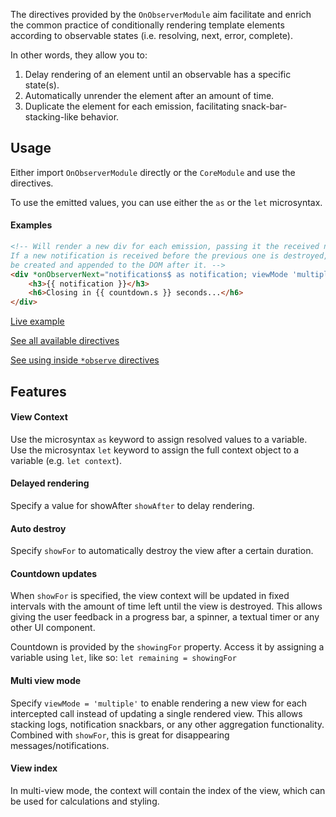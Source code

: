 The directives provided by the `OnObserverModule` aim facilitate and enrich the common practice of conditionally rendering template elements according to observable states (i.e. resolving, next, error, complete).

In other words, they allow you to:
1. Delay rendering of an element until an observable has a specific state(s).
2. Automatically unrender the element after an amount of time.
3. Duplicate the element for each emission, facilitating snack-bar-stacking-like behavior.

## Usage
Either import `OnObserverModule` directly or the `CoreModule` and use the directives.

To use the emitted values, you can use either the `as` or the `let` microsyntax.

#### Examples

```html
<!-- Will render a new div for each emission, passing it the received notification and destroying it after 5 seconds.
If a new notification is received before the previous one is destroyed, the div will not be replaced. A new one will 
be created and appended to the DOM after it. -->
<div *onObserverNext="notifications$ as notification; viewMode 'multiple'; showFor '5s'; let countdown = showingFor">
    <h3>{{ notification }}</h3>
    <h6>Closing in {{ countdown.s }} seconds...</h6>
</div>
```

[Live example](https://bs-angular-zen.web.app/Core%20Module/*onObserver%20directives)

[See all available directives](/docs/zen/modules/OnObserverModule.html)

[See using inside `*observe` directives](observemodule.html#shared-observable)

## Features

#### View Context
Use the microsyntax `as` keyword to assign resolved values to a variable.
Use the microsyntax `let` keyword to assign the  full context object to a variable (e.g. `let context`).
 
#### Delayed rendering
Specify a value for showAfter `showAfter` to delay rendering.

#### Auto destroy
Specify `showFor` to automatically destroy the view after a certain duration.

#### Countdown updates
When `showFor` is specified, the view context will be updated in fixed intervals with the
amount of time left until the view is destroyed. This allows giving the user feedback in a progress bar, a spinner, a textual timer
or any other UI component. 

Countdown is provided by the `showingFor` property. Access it by assigning a variable using `let`, like so:
`let remaining = showingFor`

#### Multi view mode
Specify `viewMode = 'multiple'` to enable rendering a new view for each intercepted call
instead of updating a single rendered view. This allows stacking logs, notification snackbars, or any other aggregation functionality.
Combined with `showFor`, this is great for disappearing messages/notifications.

#### View index
In multi-view mode, the context will contain the index of the view, which can be used for calculations and styling.
